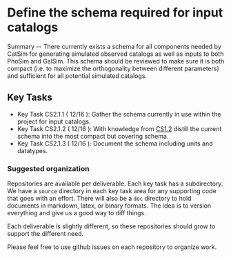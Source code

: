 #  Define the schema required for input catalogs

Summary -- There currently exists a schema for all components needed by CatSim for generating simulated
observed catalogs as well as inputs to both PhoSim and GalSim. This schema should be reviewed to make sure it
is both compact (i.e. to maximize the orthogonality between different parameters) and sufficient for all
potential simulated catalogs.


## Key Tasks
* Key Task CS2.1.1 ( 12/16 ): Gather the schema currently in use within the project for input
catalogs.
* Key Task CS2.1.2 ( 12/16 ): With knowledge from [CS1.2](github.com/DarkEnergyScienceCollaboration/CS1.2)
distill the current schema into the most compact but
covering schema.
* Key Task CS2.1.3 ( 12/16 ): Document the schema including units and datatypes.

### Suggested organization
Repositories are available per deliverable.  Each key task has a subdirectory.
We have a `source` directory in each key task area for any supporting
code that goes with an effort.  There will also be a `doc` directory to hold documents in markdown,
latex, or binary formats.  The idea is to version everything and give us a good way to diff things.

Each deliverable is slightly different, so these repositories should grow to support the different need.

Please feel free to use github issues on each repository to organize work.

